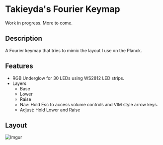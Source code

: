 # Takieyda's Fourier Keymap

Work in progress. More to come.

## Description
A Fourier keymap that tries to mimic the layout I use on the Planck.

## Features
- RGB Underglow for 30 LEDs using WS2812 LED strips.
- Layers
  - Base
  - Lower
  - Raise
  - Nav: Hold Esc to access volume controls and VIM style arrow keys.
  - Adjust: Hold Lower and Raise

## Layout
![Imgur](https://i.imgur.com/rF7JYnI.jpg)